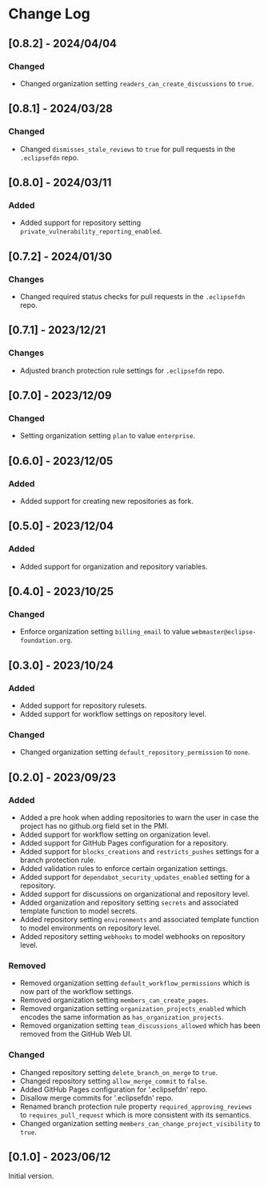 # Change Log

## [0.8.2] - 2024/04/04

### Changed

- Changed organization setting `readers_can_create_discussions` to `true`.


## [0.8.1] - 2024/03/28

### Changed

- Changed `dismisses_stale_reviews` to `true` for pull requests in the `.eclipsefdn` repo.


## [0.8.0] - 2024/03/11

### Added

- Added support for repository setting `private_vulnerability_reporting_enabled`.

## [0.7.2] - 2024/01/30

### Changes

- Changed required status checks for pull requests in the `.eclipsefdn` repo.


## [0.7.1] - 2023/12/21

### Changes

- Adjusted branch protection rule settings for `.eclipsefdn` repo.


## [0.7.0] - 2023/12/09

### Changed

- Setting organization setting `plan` to value `enterprise`.


## [0.6.0] - 2023/12/05

### Added

- Added support for creating new repositories as fork.


## [0.5.0] - 2023/12/04

### Added

- Added support for organization and repository variables.


## [0.4.0] - 2023/10/25

### Changed

- Enforce organization setting `billing_email` to value `webmaster@eclipse-foundation.org`.


## [0.3.0] - 2023/10/24

### Added

- Added support for repository rulesets.
- Added support for workflow settings on repository level.

### Changed

- Changed organization setting `default_repository_permission` to `none`.


## [0.2.0] - 2023/09/23

### Added

- Added a pre hook when adding repositories to warn the user in case the project has no github.org field set in the PMI.
- Added support for workflow setting on organization level.
- Added support for GitHub Pages configuration for a repository.
- Added support for `blocks_creations` and `restricts_pushes` settings for a branch protection rule.
- Added validation rules to enforce certain organization settings.
- Added support for `dependabot_security_updates_enabled` setting for a repository.
- Added support for discussions on organizational and repository level.
- Added organization and repository setting `secrets` and associated template function to model secrets.
- Added repository setting `environments` and associated template function to model environments on repository level.
- Added repository setting `webhooks` to model webhooks on repository level.

### Removed

- Removed organization setting `default_workflow_permissions` which is now part of the workflow settings.
- Removed organization setting `members_can_create_pages`.
- Removed organization setting `organization_projects_enabled` which encodes the same information as `has_organization_projects`.
- Removed organization setting `team_discussions_allowed` which has been removed from the GitHub Web UI.

### Changed

- Changed repository setting `delete_branch_on_merge` to `true`.
- Changed repository setting `allow_merge_commit` to `false`.
- Added GitHub Pages configuration for '.eclipsefdn' repo.
- Disallow merge commits for '.eclipsefdn' repo.
- Renamed branch protection rule property `required_approving_reviews` to `requires_pull_request` which is more consistent with its semantics.
- Changed organization setting `members_can_change_project_visibility` to `true`.


## [0.1.0] - 2023/06/12

Initial version.
